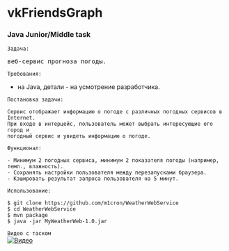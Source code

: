 # vkFriendsGraph
### Java Junior/Middle task

`Задача:` <br/>
<pre>
веб-сервис прогноза погоды.
</pre>

`Требования:` <br/>
- на Java, детали - на усмотрение разработчика.

`Постановка задачи:` <br/>
```
Cервис отображает информацию о погоде с различных погодных сервисов в Internet.
При входе в интерцейс, пользователь может выбрать интересующие его город и
погодный сервис и увидеть информацию о погоде.
```

`Функционал:` <br/>
```
- Минимум 2 погодных сервиса, минимум 2 показателя погоды (например, темп., влажность).
- Сохранять настройки пользователя между перезапусками браузера.
- Кэшировать результат запроса пользователя на 5 минут.
```

`Использование:` <br/>
```
$ git clone https://github.com/m1cron/WeatherWebService
$ cd WeatherWebService
$ mvn package
$ java -jar MyWeatherWeb-1.0.jar
```

`Видео с таском` <br/>
[![Видео](https://img.youtube.com/vi/3_dg_lI-0ro/0.jpg)](https://youtu.be/3_dg_lI-0ro)